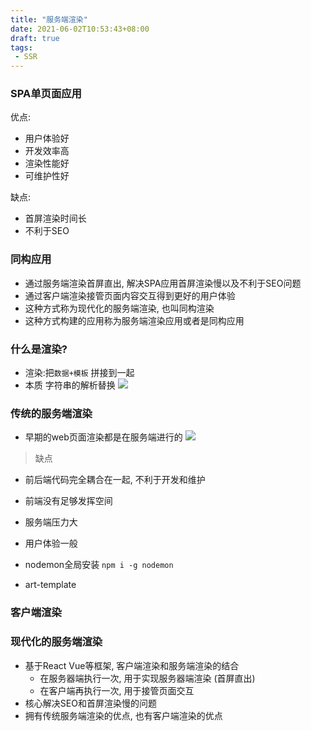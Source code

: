 ```yaml
---
title: "服务端渲染"
date: 2021-06-02T10:53:43+08:00
draft: true
tags:
 - SSR
---
```


### SPA单页面应用
优点:
- 用户体验好
- 开发效率高
- 渲染性能好
- 可维护性好

缺点:
- 首屏渲染时间长
- 不利于SEO

### 同构应用
- 通过服务端渲染首屏直出, 解决SPA应用首屏渲染慢以及不利于SEO问题
- 通过客户端渲染接管页面内容交互得到更好的用户体验
- 这种方式称为现代化的服务端渲染, 也叫同构渲染
- 这种方式构建的应用称为服务端渲染应用或者是同构应用

### 什么是渲染?
- 渲染:把`数据+模板`  拼接到一起
- 本质 字符串的解析替换
![](https://gtd-imgs-md.oss-cn-beijing.aliyuncs.com/imgs/20210602110101.png#w60)

### 传统的服务端渲染
- 早期的web页面渲染都是在服务端进行的
![](https://gtd-imgs-md.oss-cn-beijing.aliyuncs.com/imgs/20210602110304.png#w60)

> 缺点

- 前后端代码完全耦合在一起, 不利于开发和维护
- 前端没有足够发挥空间
- 服务端压力大
- 用户体验一般

- nodemon全局安装 `npm i -g nodemon`
- art-template

### 客户端渲染

### 现代化的服务端渲染
- 基于React Vue等框架, 客户端渲染和服务端渲染的结合
  - 在服务器端执行一次, 用于实现服务器端渲染 (首屏直出)
  - 在客户端再执行一次, 用于接管页面交互
- 核心解决SEO和首屏渲染慢的问题
- 拥有传统服务端渲染的优点, 也有客户端渲染的优点